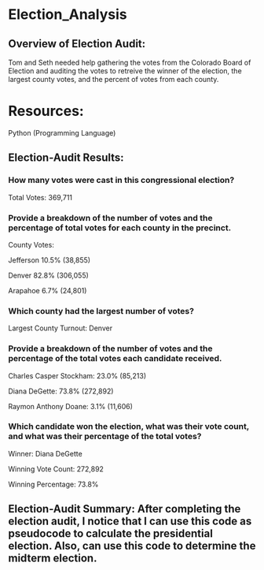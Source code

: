 # Election_Analysis
## Overview of Election Audit: 
Tom and Seth needed help gathering the votes from the Colorado Board of Election and auditing the votes to retreive the winner of the election, the largest county votes, and the percent of votes from each county.

# Resources:
Python (Programming Language)

## Election-Audit Results:

### How many votes were cast in this congressional election?

Total Votes: 369,711

### Provide a breakdown of the number of votes and the percentage of total votes for each county in the precinct.

County Votes:

Jefferson 10.5% (38,855)

Denver 82.8% (306,055)

Arapahoe 6.7% (24,801)

### Which county had the largest number of votes?

Largest County Turnout: Denver

### Provide a breakdown of the number of votes and the percentage of the total votes each candidate received.

Charles Casper Stockham: 23.0% (85,213)

Diana DeGette: 73.8% (272,892)

Raymon Anthony Doane: 3.1% (11,606)

### Which candidate won the election, what was their vote count, and what was their percentage of the total votes?

Winner: Diana DeGette

Winning Vote Count: 272,892

Winning Percentage: 73.8%

## Election-Audit Summary: After completing the election audit, I notice that I can use this code as pseudocode to calculate the presidential election. Also, can use this code to determine the midterm election.
